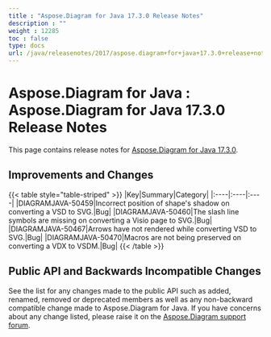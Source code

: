 ```yaml
---
title : "Aspose.Diagram for Java 17.3.0 Release Notes" 
description : "" 
weight : 12285 
toc : false
type: docs
url: /java/releasenotes/2017/aspose.diagram+for+java+17.3.0+release+notes/
---
```


# Aspose.Diagram for Java : Aspose.Diagram for Java 17.3.0 Release Notes


This page contains release notes for [Aspose.Diagram for Java 17.3.0](http://maven.aspose.com/repository/simple/ext-release-local/com/aspose/aspose-diagram/17.3.0/).

## Improvements and Changes

{{< table style="table-striped" >}}
|Key|Summary|Category|
|:----|:----|:----|
|DIAGRAMJAVA-50459|Incorrect position of shape's shadow on converting a VSD to SVG.|Bug|
|DIAGRAMJAVA-50460|The slash line symbols are missing on converting a Visio page to SVG.|Bug|
|DIAGRAMJAVA-50467|Arrows have not rendered while converting VSD to SVG.|Bug|
|DIAGRAMJAVA-50470|Macros are not being preserved on converting a VDX to VSDM.|Bug|
{{< /table >}}

## Public API and Backwards Incompatible Changes

See the list for any changes made to the public API such as added, renamed, removed or deprecated members as well as any non-backward compatible change made to Aspose.Diagram for Java. If you have concerns about any change listed, please raise it on the [Aspose.Diagram support forum](http://www.aspose.com/community/forums/aspose.diagram-product-family/489/showforum.aspx).


